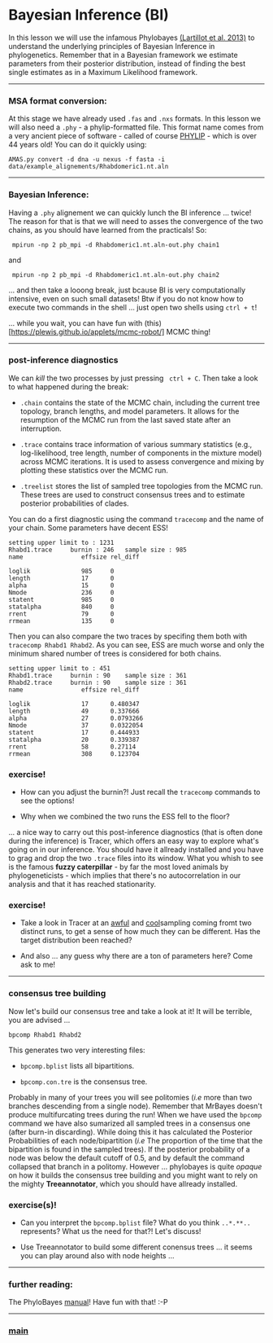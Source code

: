 # Bayesian Inference (BI)

In this lesson we will use the infamous Phylobayes [(Lartillot et al. 2013)](https://doi.org/10.1093/sysbio/syt022) to understand the underlying principles of Bayesian Inference in phylogenetics. Remember that in a Bayesian framework we estimate parameters from their posterior distribution, instead of finding the best single estimates as in a Maximum Likelihood framework.

---

### MSA format conversion: 

At this stage we have already used ```.fas``` and ```.nxs``` formats. In this lesson we will also need a ```.phy``` - a phylip-formatted file. This format name comes from a very ancient piece of software - called of course [PHYLIP](https://en.wikipedia.org/wiki/PHYLIP) - which is over 44 years old! You can do it quickly using:

```
AMAS.py convert -d dna -u nexus -f fasta -i data/example_alignements/Rhabdomeric1.nt.aln
```

---

### Bayesian Inference: 

Having a ```.phy``` alignement we can quickly lunch the BI inference ... twice! The reason for that is that we will need to asses the convergence of the two chains, as you should have learned from the practicals! So:

```
 mpirun -np 2 pb_mpi -d Rhabdomeric1.nt.aln-out.phy chain1
```

and 

```
 mpirun -np 2 pb_mpi -d Rhabdomeric1.nt.aln-out.phy chain2
```

... and then take a looong break, just bcause BI is very computationally intensive, even on such small datasets! Btw if you do not know how to execute two commands in the shell ... just open two shells using ```ctrl + t```!

... while you wait, you can have fun with (this)[https://plewis.github.io/applets/mcmc-robot/] MCMC thing!

---

### post-inference diagnostics

We can _kill_ the two processes by just pressing ``` ctrl + C```. Then take a look to what happened during the break:
 
* ```.chain``` contains the state of the MCMC chain, including the current tree topology, branch lengths, and model parameters. It allows for the resumption of the MCMC run from the last saved state after an interruption.​

* ```.trace``` contains trace information of various summary statistics (e.g., log-likelihood, tree length, number of components in the mixture model) across MCMC iterations. It is used to assess convergence and mixing by plotting these statistics over the MCMC run.​

* ```.treelist``` stores the list of sampled tree topologies from the MCMC run. These trees are used to construct consensus trees and to estimate posterior probabilities of clades.​

You can do a first diagnostic using the command ```tracecomp``` and the name of your chain. Some parameters have decent ESS!

```
setting upper limit to : 1231
Rhabd1.trace	 burnin : 246	sample size : 985
name                effsize	rel_diff

loglik              985		0
length              17		0
alpha               15		0
Nmode               236		0
statent             985		0
statalpha           840		0
rrent               79		0
rrmean              135		0
```

Then you can also compare the two traces by specifing them both with ```tracecomp Rhabd1 Rhabd2```. As you can see, ESS are much worse and only the minimum shared number of trees is considered for both chains.

```
setting upper limit to : 451
Rhabd1.trace	 burnin : 90	sample size : 361
Rhabd2.trace	 burnin : 90	sample size : 361
name                effsize	rel_diff

loglik              17		0.480347
length              49		0.337666
alpha               27		0.0793266
Nmode               37		0.0322054
statent             17		0.444933
statalpha           20		0.339387
rrent               58		0.27114
rrmean              308		0.123704
```

### exercise!

* How can you adjust the burnin?! Just recall the ```tracecomp``` commands to see the options!

* Why when we combined the two runs the ESS fell to the floor? 

... a nice way to carry out this post-inference diagnostics (that is often done during the inference) is Tracer,
which offers an easy way to explore what's going on in our inference. You should have it allready installed and you have to grag and drop the two ```.trace``` files into its window. What you whish to see is the famous __fuzzy caterpillar__ - by far the most loved animals by phylogeneticists - which implies that there's no autocorrelation in our analysis and that it has reached stationarity. 

### exercise!

* Take a look  in Tracer at an [awful](https://github.com/for-giobbe/phy/raw/master/examples/bad_trace_example.p) 
and [cool](https://github.com/for-giobbe/phy/raw/master/examples/good_trace_example.p)sampling coming fromt two
distinct runs, to get a sense of how much they can be different. Has the target distribution been reached?

* And also ... any guess why there are a ton of parameters here? Come ask to me!

---

### consensus tree building

Now let's build our consensus tree and take a look at it! It will be terrible, you are advised ...

```
bpcomp Rhabd1 Rhabd2
```

This generates two very interesting files:

* ```bpcomp.bplist``` lists all bipartitions.

* ```bpcomp.con.tre``` is the consensus tree.

Probably in many of your trees you will see politomies (*i.e* more than two branches descending from a single node). Remember that MrBayes doesn't produce multifurcating trees during the run! When we have used the ```bpcomp``` command we have also sumarized all sampled trees in a consensus one (after burn-in discarding). While doing this it has calculated the Posterior Probabilities of each node/bipartition (*i.e* The proportion of the time that the bipartition is found in the sampled trees). If the posterior probability of a node was below the default cutoff of 0.5, and by default the command collapsed that branch in a politomy. However ... phylobayes is quite _opaque_ on how it builds the consensus tree building and you might want to rely on the mighty __Treeannotator__, which you should have allready installed. 

### exercise(s)!

* Can you interpret the ```bpcomp.bplist``` file? What do you think ```..*.**..``` represents? What us the need for that?! Let's discuss!

* Use Treeannotator to build some different conensus trees ... it seems you can play around also with node heights ...

---

### further reading: 

The PhyloBayes [manual](https://github.com/bayesiancook/phylobayes/blob/master/pbManual4.1.pdf)! Have fun with that! :-P

---

### [main](https://github.com/for-giobbe/MP25/tree/main)